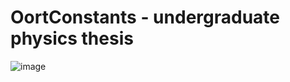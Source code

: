 # OortConstants - undergraduate physics thesis


![image](https://user-images.githubusercontent.com/39500675/134778616-c1d4b4b7-eaed-446f-b340-9169f624187d.png)
